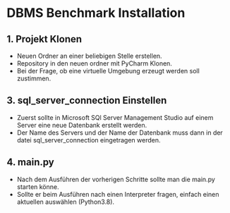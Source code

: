 # DBMS Benchmark Installation

## 1. Projekt Klonen 
- Neuen Ordner an einer beliebigen Stelle erstellen.
- Repository in den neuen ordner mit PyCharm Klonen.
- Bei der Frage, ob eine virtuelle Umgebung erzeugt werden soll zustimmen.

## 3. sql_server_connection Einstellen
- Zuerst sollte in Microsoft SQl Server Management Studio auf einem Server eine neue Datenbank erstellt werden.
- Der Name des Servers und der Name der Datenbank muss dann in der datei sql_server_connection eingetragen werden.

## 4. main.py
- Nach dem Ausführen der vorherigen Schritte sollte man die main.py starten könne.
- Sollte er beim Ausführen nach einen Interpreter fragen, einfach einen aktuellen auswählen (Python3.8).